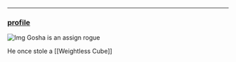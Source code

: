 ___
### [profile](https://www.dndbeyond.com/characters/82923124)
![Img](https://www.dndbeyond.com/avatars/28649/334/1581111423-82923124.jpeg)
Gosha is an assign rogue 

He once stole a [[Weightless Cube]] 